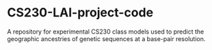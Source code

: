 # CS230-LAI-project-code

A repository for experimental CS230 class models used to predict the geographic ancestries of genetic sequences at a base-pair resolution. 
